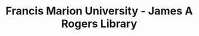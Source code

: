 ---
layout: repo
title: "Francis Marion University - James A Rogers Library"
id: 2060
permalink: repos/2060/
---